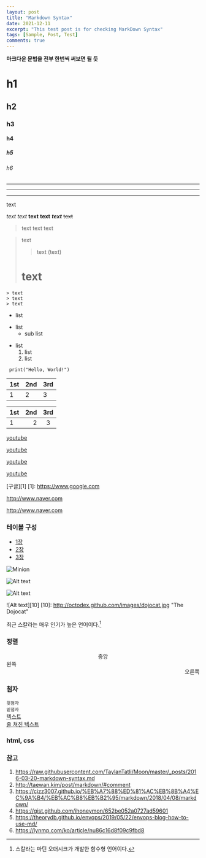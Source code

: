 ```yaml
---
layout: post
title: "Markdown Syntax"
date: 2021-12-11
excerpt: "This test post is for checking MarkDown Syntax"
tags: [Sample, Post, Test]
comments: true
---
```


**마크다운 문법을 전부 한번씩 써보면 될 듯**

# h1
## h2
### h3
#### h4
##### h5
###### h6

***
---
___

text

*text*
_text_
**text**
__text__
***text***
~~text~~

> text
> text
> text

> text
>> text
> (text)
> # text

    > text
    > text
    > text

* list
+ list
    * sub list
- list
    1. list
    2. list

` print("Hello, World!")`

| 1st | 2nd | 3rd |
| --- | --- | --- |
| 1 | 2 | 3 |

| 1st | 2nd | 3rd |
| :--- | ---: | :---: |
| 1 | 2 | 3 |

[youtube](https://www.youtube.com)

<a href="http://www.youtube.com">youtube</a>

[youtube](https://www.youtube.com "유튜브")

<a href="http://www.youtube.com" title="유튜브">youtube</a>

[구글][1]
[1]: https://www.google.com

<http://www.naver.com>

<a href="https://www.naver.com">http://www.naver.com</a>

### 테이블 구성
  * [1장](#chapter-1)
  * [2장](#chapter-2)
  * [3장](#chapter-3)

![Minion](http://octodex.github.com/images/minion.png)

![Alt text](http://octodex.github.com/images/stormtroopocat.jpg "The Stormtroopocat")

<img src="http://octodex.github.com/images/stormtroopocat.jpg" alt="Alt text" title="The Stormtroopocat" />

![Alt text][10]
[10]: http://octodex.github.com/images/dojocat.jpg  "The Dojocat"

<!-- 주석 -->

최근 스칼라는 매우 인기가 높은 언어이다.[^scala]
[^scala]: 스칼라는 마틴 오더시크가 개발한 함수형 언어이다.

### 정렬
<center>중앙</center>  
<div style="text-align: left"> 왼쪽 </div>  
<div style="text-align: right"> 오른쪽 </div>  

### 첨자
<sup>윗첨자</sup>  
<sub>밑첨자</sub>  
<acronym title="텍스트 가리키면 나오는 텍스트">텍스트</acronym>  
<abbr title="텍스트 가리키면 나오는 텍스트">줄 쳐진 텍스트</abbr>  

### html, css


### 참고
1. <https://raw.githubusercontent.com/TaylanTatli/Moon/master/_posts/2016-03-20-markdown-syntax.md>
2. <http://taewan.kim/post/markdown/#comment>
3. <https://cizz3007.github.io/%EB%A7%88%ED%81%AC%EB%8B%A4%EC%9A%B4/%EB%AC%B8%EB%B2%95/markdown/2018/04/08/markdown/>
4. https://gist.github.com/ihoneymon/652be052a0727ad59601
5. https://theorydb.github.io/envops/2019/05/22/envops-blog-how-to-use-md/
6. https://lynmp.com/ko/article/nu86c16d8f09c9fbd8